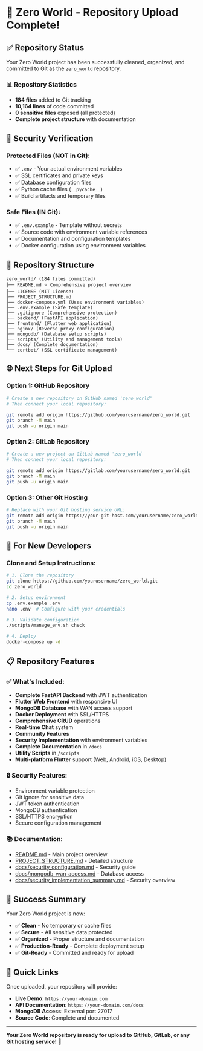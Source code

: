 # 🚀 Zero World - Repository Upload Complete!

## ✅ Repository Status

Your Zero World project has been successfully cleaned, organized, and committed to Git as the `zero_world` repository.

### 📊 Repository Statistics
- **184 files** added to Git tracking
- **10,164 lines** of code committed
- **0 sensitive files** exposed (all protected)
- **Complete project structure** with documentation

## 🔐 Security Verification

### Protected Files (NOT in Git):
- ✅ `.env` - Your actual environment variables
- ✅ SSL certificates and private keys
- ✅ Database configuration files
- ✅ Python cache files (`__pycache__`)
- ✅ Build artifacts and temporary files

### Safe Files (IN Git):
- ✅ `.env.example` - Template without secrets
- ✅ Source code with environment variable references
- ✅ Documentation and configuration templates
- ✅ Docker configuration using environment variables

## 📁 Repository Structure

```
zero_world/ (184 files committed)
├── README.md ⭐ Comprehensive project overview
├── LICENSE (MIT License)
├── PROJECT_STRUCTURE.md
├── docker-compose.yml (Uses environment variables)
├── .env.example (Safe template)
├── .gitignore (Comprehensive protection)
├── backend/ (FastAPI application)
├── frontend/ (Flutter web application) 
├── nginx/ (Reverse proxy configuration)
├── mongodb/ (Database setup scripts)
├── scripts/ (Utility and management tools)
├── docs/ (Complete documentation)
└── certbot/ (SSL certificate management)
```

## 🌐 Next Steps for Git Upload

### Option 1: GitHub Repository
```bash
# Create a new repository on GitHub named 'zero_world'
# Then connect your local repository:

git remote add origin https://github.com/yourusername/zero_world.git
git branch -M main
git push -u origin main
```

### Option 2: GitLab Repository
```bash
# Create a new project on GitLab named 'zero_world'
# Then connect your local repository:

git remote add origin https://gitlab.com/yourusername/zero_world.git
git branch -M main
git push -u origin main
```

### Option 3: Other Git Hosting
```bash
# Replace with your Git hosting service URL:
git remote add origin https://your-git-host.com/yourusername/zero_world.git
git branch -M main
git push -u origin main
```

## 🔧 For New Developers

### Clone and Setup Instructions:
```bash
# 1. Clone the repository
git clone https://github.com/yourusername/zero_world.git
cd zero_world

# 2. Setup environment
cp .env.example .env
nano .env  # Configure with your credentials

# 3. Validate configuration
./scripts/manage_env.sh check

# 4. Deploy
docker-compose up -d
```

## 📋 Repository Features

### ✅ What's Included:
- **Complete FastAPI Backend** with JWT authentication
- **Flutter Web Frontend** with responsive UI
- **MongoDB Database** with WAN access support
- **Docker Deployment** with SSL/HTTPS
- **Comprehensive CRUD** operations
- **Real-time Chat** system
- **Community Features** 
- **Security Implementation** with environment variables
- **Complete Documentation** in `/docs`
- **Utility Scripts** in `/scripts`
- **Multi-platform Flutter** support (Web, Android, iOS, Desktop)

### 🔒 Security Features:
- Environment variable protection
- Git ignore for sensitive data
- JWT token authentication
- MongoDB authentication
- SSL/HTTPS encryption
- Secure configuration management

### 📚 Documentation:
- [README.md](README.md) - Main project overview
- [PROJECT_STRUCTURE.md](PROJECT_STRUCTURE.md) - Detailed structure
- [docs/security_configuration.md](docs/security_configuration.md) - Security guide
- [docs/mongodb_wan_access.md](docs/mongodb_wan_access.md) - Database access
- [docs/security_implementation_summary.md](docs/security_implementation_summary.md) - Security overview

## 🎉 Success Summary

Your Zero World project is now:
- ✅ **Clean** - No temporary or cache files
- ✅ **Secure** - All sensitive data protected
- ✅ **Organized** - Proper structure and documentation
- ✅ **Production-Ready** - Complete deployment setup
- ✅ **Git-Ready** - Committed and ready for upload

## 🔗 Quick Links

Once uploaded, your repository will provide:
- **Live Demo**: `https://your-domain.com`
- **API Documentation**: `https://your-domain.com/docs`
- **MongoDB Access**: External port 27017
- **Source Code**: Complete and documented

---

**Your Zero World repository is ready for upload to GitHub, GitLab, or any Git hosting service! 🚀**